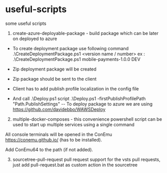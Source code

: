 # useful-scripts

some useful scripts 

1) create-azure-deployable-package - build package which can be later on deployed to azure

 - To create deployment package use following command 
 .\CreateDeploymentPackage.ps1 <version name / number>  <configuration name>
 ex : 
 .\CreateDeploymentPackage.ps1 mobile-payments-1.0.0 DEV

 - Zip deployment package will be created 
 - Zip package should be sent to the client
 - Client has to add publish profile localization in the config file 
 - And call .\Deploy.ps1 script .\Deploy.ps1 	-firstPublishProfilePath "Path.PublishSettings" 
 --
 To deploy package to azure we are using https://github.com/davidebbo/WAWSDeploy

2) multiple-docker-composes - this convenience powershell script can be used to start up multiple services using a single command

 All console terminals will be opened in the ConEmu https://conemu.github.io/  (has to be installed).

 Add ConEmu64 to the path (if not added).

3) sourcetree-pull-request pull request support for the vsts pull requests, just add pull-request.bat as custom action in the sourcetree



